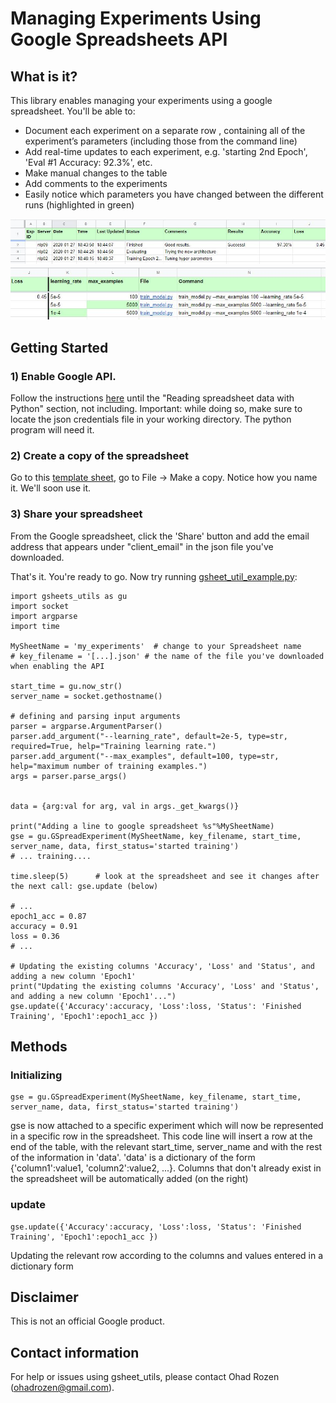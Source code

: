 # Managing Experiments Using Google Spreadsheets API

## What is it?
This library enables managing your experiments using a google spreadsheet. You'll be able to:
* Document each experiment on a separate row , containing all of the experiment’s parameters (including those from the command line)
* Add real-time updates to each experiment, e.g. 'starting 2nd Epoch', 'Eval #1 Accuracy: 92.3%', etc.
* Make manual changes to the table
* Add comments to the experiments
* Easily notice which parameters you have changed between the different runs (highlighted in green)

![](images/spreadsheet_example_image1.JPG)
![](images/spreadsheet_example_image2.JPG)

## Getting Started

### 1) Enable Google API. 
Follow the instructions [here](https://towardsdatascience.com/accessing-google-spreadsheet-data-using-python-90a5bc214fd2) until the "Reading spreadsheet data with Python" section, not including.
Important: while doing so, make sure to locate the json credentials file in your working directory. The python program will need it.

### 2) Create a copy of the spreadsheet
Go to this [template sheet](https://docs.google.com/spreadsheets/d/1xPF3Ji1GSgHlA92LCotzDEj1QEKOMajRQimZi9LI2h8/edit?usp=sharing), go to File -> Make a copy. 
Notice how you name it. We'll soon use it.

### 3) Share your spreadsheet
From the Google spreadsheet, click the 'Share' button and add the email address that appears under "client_email" in the json file you've downloaded.


That's it. You're ready to go.
Now try running [gsheet_util_example.py](gsheet_util_example.py):
```
import gsheets_utils as gu
import socket
import argparse
import time

MySheetName = 'my_experiments'  # change to your Spreadsheet name
# key_filename = '[...].json' # the name of the file you've downloaded when enabling the API

start_time = gu.now_str()
server_name = socket.gethostname()

# defining and parsing input arguments
parser = argparse.ArgumentParser()
parser.add_argument("--learning_rate", default=2e-5, type=str, required=True, help="Training learning rate.")
parser.add_argument("--max_examples", default=100, type=str, help="maximum number of training examples.")
args = parser.parse_args()


data = {arg:val for arg, val in args._get_kwargs()}

print("Adding a line to google spreadsheet %s"%MySheetName)
gse = gu.GSpreadExperiment(MySheetName, key_filename, start_time, server_name, data, first_status='started training')
# ... training....

time.sleep(5)      # look at the spreadsheet and see it changes after the next call: gse.update (below)

# ...
epoch1_acc = 0.87
accuracy = 0.91
loss = 0.36
# ...

# Updating the existing columns 'Accuracy', 'Loss' and 'Status', and adding a new column 'Epoch1'
print("Updating the existing columns 'Accuracy', 'Loss' and 'Status', and adding a new column 'Epoch1'...")
gse.update({'Accuracy':accuracy, 'Loss':loss, 'Status': 'Finished Training', 'Epoch1':epoch1_acc })
```

## Methods
### Initializing
```
gse = gu.GSpreadExperiment(MySheetName, key_filename, start_time, server_name, data, first_status='started training')
```
gse is now attached to a specific experiment which will now be represented in a specific row in the spreadsheet. This code line will insert a row at the end of the table, with the relevant start_time, server_name and with the rest of the information in 'data'. 
'data' is a dictionary of the form {'column1':value1, 'column2':value2, ...}. Columns that don't already exist in the spreadsheet will be automatically added (on the right)

### update
```
gse.update({'Accuracy':accuracy, 'Loss':loss, 'Status': 'Finished Training', 'Epoch1':epoch1_acc })
```
Updating the relevant row according to the columns and values entered in a dictionary form

## Disclaimer
This is not an official Google product.

## Contact information
For help or issues using gsheet_utils, please contact Ohad Rozen (ohadrozen@gmail.com).
